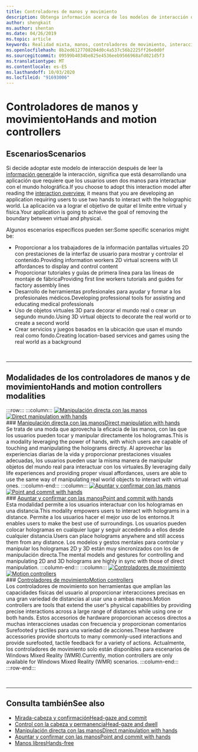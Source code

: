 ```yaml
---
title: Controladores de manos y movimiento
description: Obtenga información acerca de los modelos de interacción de los controladores de manos y de movimiento, que pueden quitar el límite entre el virtual y el físico.
author: shengkait
ms.author: shentan
ms.date: 04/26/2019
ms.topic: article
keywords: Realidad mixta, manos, controladores de movimiento, interacción, diseño
ms.openlocfilehash: 8b2ed6127708204d0c4a537c56b2225ff26e0d0f
ms.sourcegitcommit: 09599b4034be825e4536eeb9566968afd021d5f3
ms.translationtype: MT
ms.contentlocale: es-ES
ms.lasthandoff: 10/03/2020
ms.locfileid: "91693006"
---
```

# <a name="hands-and-motion-controllers"></a><span data-ttu-id="246d2-104">Controladores de manos y movimiento</span><span class="sxs-lookup"><span data-stu-id="246d2-104">Hands and motion controllers</span></span>
## <a name="scenarios"></a><span data-ttu-id="246d2-105">Escenarios</span><span class="sxs-lookup"><span data-stu-id="246d2-105">Scenarios</span></span>
<span data-ttu-id="246d2-106">Si decide adoptar este modelo de interacción después de leer la [información general](interaction-fundamentals.md)de la interacción, significa que está desarrollando una aplicación que requiere que los usuarios usen dos manos para interactuar con el mundo holográfica.</span><span class="sxs-lookup"><span data-stu-id="246d2-106">If you choose to adopt this interaction model after reading the [interaction overview](interaction-fundamentals.md), it means that you are developing an application requiring users to use two hands to interact with the holographic world.</span></span> <span data-ttu-id="246d2-107">La aplicación va a lograr el objetivo de quitar el límite entre virtual y física.</span><span class="sxs-lookup"><span data-stu-id="246d2-107">Your application is going to achieve the goal of removing the boundary between virtual and physical.</span></span>

<span data-ttu-id="246d2-108">Algunos escenarios específicos pueden ser:</span><span class="sxs-lookup"><span data-stu-id="246d2-108">Some specific scenarios might be:</span></span>
* <span data-ttu-id="246d2-109">Proporcionar a los trabajadores de la información pantallas virtuales 2D con prestaciones de la interfaz de usuario para mostrar y controlar el contenido.</span><span class="sxs-lookup"><span data-stu-id="246d2-109">Providing information workers 2D virtual screens with UI affordances to display and control content</span></span>
* <span data-ttu-id="246d2-110">Proporcionar tutoriales y guías de primera línea para las líneas de montaje de fábrica</span><span class="sxs-lookup"><span data-stu-id="246d2-110">Providing first line workers tutorials and guides for factory assembly lines</span></span>
* <span data-ttu-id="246d2-111">Desarrollo de herramientas profesionales para ayudar y formar a los profesionales médicos.</span><span class="sxs-lookup"><span data-stu-id="246d2-111">Developing professional tools for assisting and educating medical professionals</span></span>  
* <span data-ttu-id="246d2-112">Uso de objetos virtuales 3D para decorar el mundo real o crear un segundo mundo.</span><span class="sxs-lookup"><span data-stu-id="246d2-112">Using 3D virtual objects to decorate the real world or to create a second world</span></span> 
* <span data-ttu-id="246d2-113">Crear servicios y juegos basados en la ubicación que usan el mundo real como fondo.</span><span class="sxs-lookup"><span data-stu-id="246d2-113">Creating location-based services and games using the real world as a background</span></span>

<br>

---

## <a name="hands-and-motion-controllers-modalities"></a><span data-ttu-id="246d2-114">Modalidades de los controladores de manos y de movimiento</span><span class="sxs-lookup"><span data-stu-id="246d2-114">Hands and motion controllers modalities</span></span>

:::row:::
    :::column:::
       <span data-ttu-id="246d2-115">[![Manipulación directa con las manos](images/hands-and-controllers-direct-manipulation.jpg)](direct-manipulation.md)</span><span class="sxs-lookup"><span data-stu-id="246d2-115">[![Direct manipulation with hands](images/hands-and-controllers-direct-manipulation.jpg)](direct-manipulation.md)</span></span><br>
       ### <a name="direct-manipulation-with-handsbr"></a>[<span data-ttu-id="246d2-116">Manipulación directa con las manos</span><span class="sxs-lookup"><span data-stu-id="246d2-116">Direct manipulation with hands</span></span>](direct-manipulation.md)<br>
       <span data-ttu-id="246d2-117">Se trata de una moda que aprovecha la eficacia de las manos, con las que los usuarios pueden tocar y manipular directamente los hologramas.</span><span class="sxs-lookup"><span data-stu-id="246d2-117">This is a modality leveraging the power of hands, with which users are capable of touching and manipulating the holograms directly.</span></span> <span data-ttu-id="246d2-118">Al aprovechar las experiencias diarias de la vida y proporcionar prestaciones visuales adecuadas, los usuarios pueden usar la misma manera de manipular objetos del mundo real para interactuar con los virtuales.</span><span class="sxs-lookup"><span data-stu-id="246d2-118">By leveraging daily life experiences and providing proper visual affordances, users are able to use the same way of manipulating real world objects to interact with virtual ones.</span></span>
    :::column-end:::
    :::column:::
       <span data-ttu-id="246d2-119">[![Apuntar y confirmar con las manos](images/hands-and-controllers-point-and-commit.jpg)](point-and-commit.md)</span><span class="sxs-lookup"><span data-stu-id="246d2-119">[![Point and commit with hands](images/hands-and-controllers-point-and-commit.jpg)](point-and-commit.md)</span></span><br>
        ### <a name="point-and-commit-with-handsbr"></a>[<span data-ttu-id="246d2-120">Apuntar y confirmar con las manos</span><span class="sxs-lookup"><span data-stu-id="246d2-120">Point and commit with hands</span></span>](point-and-commit.md)<br>
        <span data-ttu-id="246d2-121">Esta modalidad permite a los usuarios interactuar con los hologramas en una distancia.</span><span class="sxs-lookup"><span data-stu-id="246d2-121">This modality empowers users to interact with holograms in a distance.</span></span> <span data-ttu-id="246d2-122">Permite a los usuarios hacer el mejor uso de los entornos.</span><span class="sxs-lookup"><span data-stu-id="246d2-122">It enables users to make the best use of surroundings.</span></span> <span data-ttu-id="246d2-123">Los usuarios pueden colocar hologramas en cualquier lugar y seguir accediendo a ellos desde cualquier distancia.</span><span class="sxs-lookup"><span data-stu-id="246d2-123">Users can place holograms anywhere and still access them from any distance.</span></span> <span data-ttu-id="246d2-124">Los modelos y gestos mentales para controlar y manipular los hologramas 2D y 3D están muy sincronizados con los de manipulación directa.</span><span class="sxs-lookup"><span data-stu-id="246d2-124">The mental models and gestures for controlling and manipulating 2D and 3D holograms are highly in sync with those of direct manipulation.</span></span>
    :::column-end:::
    :::column:::
       <span data-ttu-id="246d2-125">[![Controladores de movimiento](images/hands-and-controllers-motion-controllers.jpg)](motion-controllers.md)</span><span class="sxs-lookup"><span data-stu-id="246d2-125">[![Motion controllers](images/hands-and-controllers-motion-controllers.jpg)](motion-controllers.md)</span></span><br>
       ### <a name="motion-controllersbr"></a>[<span data-ttu-id="246d2-126">Controladores de movimiento</span><span class="sxs-lookup"><span data-stu-id="246d2-126">Motion controllers</span></span>](motion-controllers.md)<br>
       <span data-ttu-id="246d2-127">Los controladores de movimiento son herramientas que amplían las capacidades físicas del usuario al proporcionar interacciones precisas en una gran variedad de distancias al usar una o ambas manos.</span><span class="sxs-lookup"><span data-stu-id="246d2-127">Motion controllers are tools that extend the user's physical capabilities by providing precise interactions across a large range of distances while using one or both hands.</span></span> <span data-ttu-id="246d2-128">Estos accesorios de hardware proporcionan accesos directos a muchas interacciones usadas con frecuencia y proporcionan comentarios Surefooted y táctiles para una variedad de acciones.</span><span class="sxs-lookup"><span data-stu-id="246d2-128">These hardware accessories provide shortcuts to many commonly-used interactions and provide surefooted, tactile feedback for a variety of actions.</span></span> <span data-ttu-id="246d2-129">Actualmente, los controladores de movimiento solo están disponibles para escenarios de Windows Mixed Reality (WMR).</span><span class="sxs-lookup"><span data-stu-id="246d2-129">Currently, motion controllers are only available for Windows Mixed Reality (WMR) scenarios.</span></span> 
    :::column-end:::
:::row-end:::

<br>

---

## <a name="see-also"></a><span data-ttu-id="246d2-130">Consulta también</span><span class="sxs-lookup"><span data-stu-id="246d2-130">See also</span></span>
* [<span data-ttu-id="246d2-131">Mirada-cabeza y confirmación</span><span class="sxs-lookup"><span data-stu-id="246d2-131">Head-gaze and commit</span></span>](gaze-and-commit.md)
* [<span data-ttu-id="246d2-132">Control con la cabeza y permanencia</span><span class="sxs-lookup"><span data-stu-id="246d2-132">Head-gaze and dwell</span></span>](gaze-and-dwell.md)
* [<span data-ttu-id="246d2-133">Manipulación directa con las manos</span><span class="sxs-lookup"><span data-stu-id="246d2-133">Direct manipulation with hands</span></span>](direct-manipulation.md)
* [<span data-ttu-id="246d2-134">Apuntar y confirmar con las manos</span><span class="sxs-lookup"><span data-stu-id="246d2-134">Point and commit with hands</span></span>](point-and-commit.md)
* [<span data-ttu-id="246d2-135">Manos libres</span><span class="sxs-lookup"><span data-stu-id="246d2-135">Hands-free</span></span>](hands-free.md)
